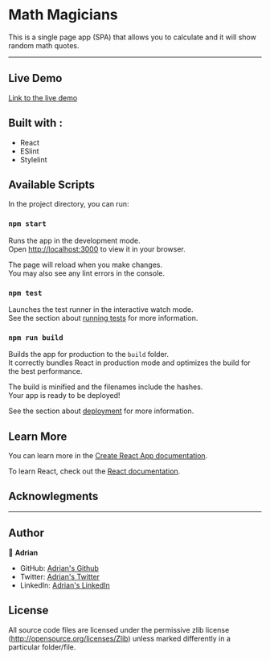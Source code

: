 # Math Magicians

This is a single page app (SPA) that allows you to calculate and it will show random math quotes.

---

## Live Demo

[Link to the live demo](...)

## Built with :

- React
- ESlint
- Stylelint


## Available Scripts

In the project directory, you can run:

### `npm start`

Runs the app in the development mode.\
Open [http://localhost:3000](http://localhost:3000) to view it in your browser.

The page will reload when you make changes.\
You may also see any lint errors in the console.

### `npm test`

Launches the test runner in the interactive watch mode.\
See the section about [running tests](https://facebook.github.io/create-react-app/docs/running-tests) for more information.

### `npm run build`

Builds the app for production to the `build` folder.\
It correctly bundles React in production mode and optimizes the build for the best performance.

The build is minified and the filenames include the hashes.\
Your app is ready to be deployed!

See the section about [deployment](https://facebook.github.io/create-react-app/docs/deployment) for more information.

## Learn More

You can learn more in the [Create React App documentation](https://facebook.github.io/create-react-app/docs/getting-started).

To learn React, check out the [React documentation](https://reactjs.org/).

## Acknowlegments

---

## Author

👤 **Adrian**

- GitHub: [Adrian's Github](https://github.com/AdrianCSM)
- Twitter: [Adrian's Twitter](https://twitter.com/CosminAdriannn)
- LinkedIn: [Adrian's LinkedIn](https://www.linkedin.com/in/gheorghita-cosmin-adrian-b7781122a/)

## License
All source code files are licensed under the permissive zlib license
(http://opensource.org/licenses/Zlib) unless marked differently in a particular folder/file.